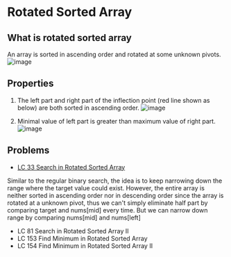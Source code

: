 # Rotated Sorted Array

## What is rotated sorted array
An array is sorted in ascending order and rotated at some unknown pivots.
![image](https://github.com/idanhuang/idanhuang.github.io/blob/master/image/roated_sorted_array_1.png)

## Properties
1. The left part and right part of the inflection point (red line shown as below) are both sorted in ascending order.
![image](https://github.com/idanhuang/idanhuang.github.io/blob/master/image/roated_sorted_array_2.png)

2. Minimal value of left part is greater than maximum value of right part.
![image](https://github.com/idanhuang/idanhuang.github.io/blob/master/image/roated_sorted_array_3.png)


## Problems
- [LC 33 Search in Rotated Sorted Array](https://leetcode.com/problems/search-in-rotated-sorted-array/submissions/)
  
Similar to the regular binary search, the idea is to keep narrowing down the range where the target value could exist. However, the entire array is neither sorted in ascending order nor in descending order since the array is rotated at a unknown pivot, thus we can't simply eliminate half part by comparing target and nums[mid] every time. But we can narrow down range by comparing nums[mid] and nums[left]


  
- LC 81 Search in Rotated Sorted Array II
- LC 153 Find Minimum in Rotated Sorted Array
- LC 154 Find Minimum in Rotated Sorted Array II
